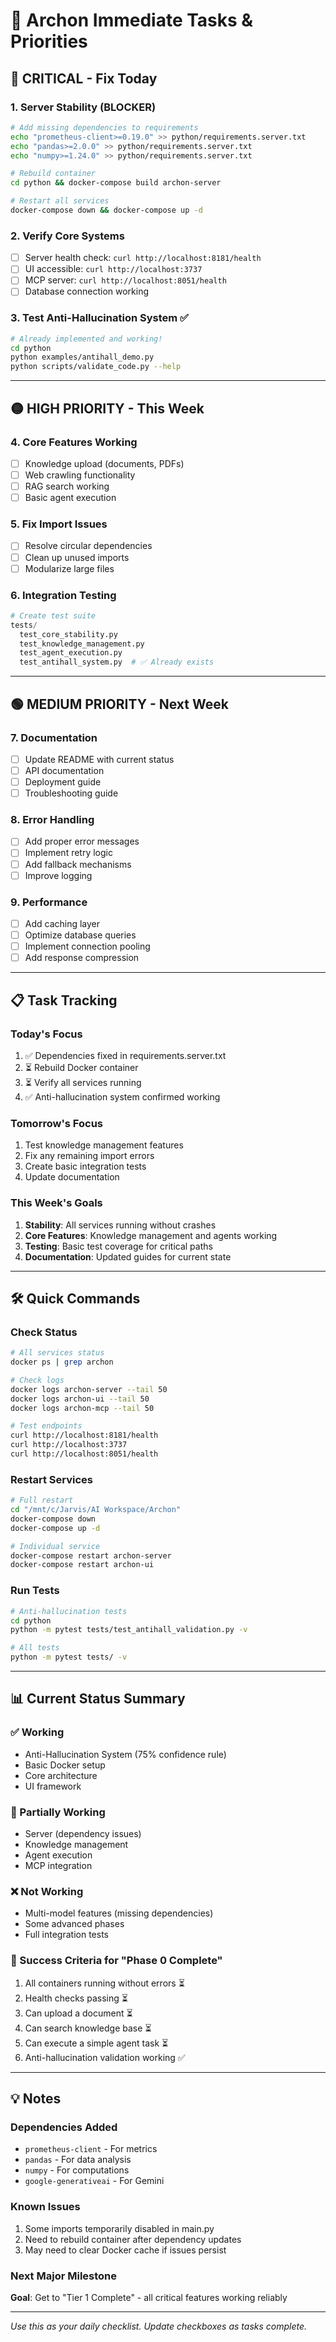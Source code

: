 # 🚨 Archon Immediate Tasks & Priorities

## 🔴 CRITICAL - Fix Today

### 1. Server Stability (BLOCKER)
```bash
# Add missing dependencies to requirements
echo "prometheus-client>=0.19.0" >> python/requirements.server.txt
echo "pandas>=2.0.0" >> python/requirements.server.txt
echo "numpy>=1.24.0" >> python/requirements.server.txt

# Rebuild container
cd python && docker-compose build archon-server

# Restart all services
docker-compose down && docker-compose up -d
```

### 2. Verify Core Systems
- [ ] Server health check: `curl http://localhost:8181/health`
- [ ] UI accessible: `curl http://localhost:3737`
- [ ] MCP server: `curl http://localhost:8051/health`
- [ ] Database connection working

### 3. Test Anti-Hallucination System ✅
```bash
# Already implemented and working!
cd python
python examples/antihall_demo.py
python scripts/validate_code.py --help
```

---

## 🟡 HIGH PRIORITY - This Week

### 4. Core Features Working
- [ ] Knowledge upload (documents, PDFs)
- [ ] Web crawling functionality
- [ ] RAG search working
- [ ] Basic agent execution

### 5. Fix Import Issues
- [ ] Resolve circular dependencies
- [ ] Clean up unused imports
- [ ] Modularize large files

### 6. Integration Testing
```python
# Create test suite
tests/
  test_core_stability.py
  test_knowledge_management.py
  test_agent_execution.py
  test_antihall_system.py  # ✅ Already exists
```

---

## 🟢 MEDIUM PRIORITY - Next Week

### 7. Documentation
- [ ] Update README with current status
- [ ] API documentation
- [ ] Deployment guide
- [ ] Troubleshooting guide

### 8. Error Handling
- [ ] Add proper error messages
- [ ] Implement retry logic
- [ ] Add fallback mechanisms
- [ ] Improve logging

### 9. Performance
- [ ] Add caching layer
- [ ] Optimize database queries
- [ ] Implement connection pooling
- [ ] Add response compression

---

## 📋 Task Tracking

### Today's Focus
1. ✅ Dependencies fixed in requirements.server.txt
2. ⏳ Rebuild Docker container
3. ⏳ Verify all services running
4. ✅ Anti-hallucination system confirmed working

### Tomorrow's Focus
1. Test knowledge management features
2. Fix any remaining import errors
3. Create basic integration tests
4. Update documentation

### This Week's Goals
1. **Stability**: All services running without crashes
2. **Core Features**: Knowledge management and agents working
3. **Testing**: Basic test coverage for critical paths
4. **Documentation**: Updated guides for current state

---

## 🛠️ Quick Commands

### Check Status
```bash
# All services status
docker ps | grep archon

# Check logs
docker logs archon-server --tail 50
docker logs archon-ui --tail 50
docker logs archon-mcp --tail 50

# Test endpoints
curl http://localhost:8181/health
curl http://localhost:3737
curl http://localhost:8051/health
```

### Restart Services
```bash
# Full restart
cd "/mnt/c/Jarvis/AI Workspace/Archon"
docker-compose down
docker-compose up -d

# Individual service
docker-compose restart archon-server
docker-compose restart archon-ui
```

### Run Tests
```bash
# Anti-hallucination tests
cd python
python -m pytest tests/test_antihall_validation.py -v

# All tests
python -m pytest tests/ -v
```

---

## 📊 Current Status Summary

### ✅ Working
- Anti-Hallucination System (75% confidence rule)
- Basic Docker setup
- Core architecture
- UI framework

### 🚧 Partially Working
- Server (dependency issues)
- Knowledge management
- Agent execution
- MCP integration

### ❌ Not Working
- Multi-model features (missing dependencies)
- Some advanced phases
- Full integration tests

### 🎯 Success Criteria for "Phase 0 Complete"
1. All containers running without errors ⏳
2. Health checks passing ⏳
3. Can upload a document ⏳
4. Can search knowledge base ⏳
5. Can execute a simple agent task ⏳
6. Anti-hallucination validation working ✅

---

## 💡 Notes

### Dependencies Added
- `prometheus-client` - For metrics
- `pandas` - For data analysis
- `numpy` - For computations
- `google-generativeai` - For Gemini

### Known Issues
1. Some imports temporarily disabled in main.py
2. Need to rebuild container after dependency updates
3. May need to clear Docker cache if issues persist

### Next Major Milestone
**Goal**: Get to "Tier 1 Complete" - all critical features working reliably

---

*Use this as your daily checklist. Update checkboxes as tasks complete.*